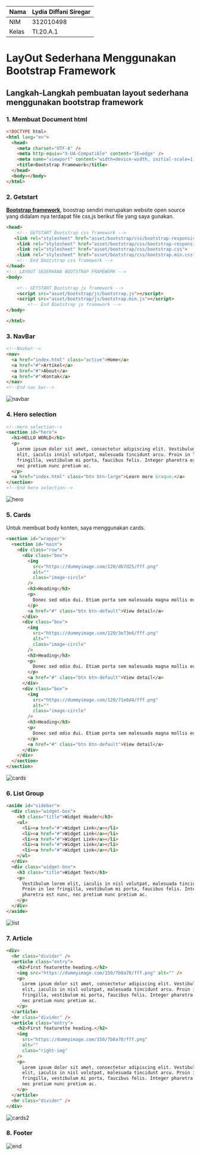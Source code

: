 | Nama      | Lydia Diffani Siregar |
| ----------- | ----------- |
| NIM     | 312010498       |
| Kelas   | TI.20.A.1        |

# LayOut Sederhana Menggunakan Bootstrap Framework

## Langkah-Langkah pembuatan layout sederhana menggunakan bootstrap framework

### 1. **Membuat Document html**

```html
<!DOCTYPE html>
<html lang="en">
  <head>
    <meta charset="UTF-8" />
    <meta http-equiv="X-UA-Compatible" content="IE=edge" />
    <meta name="viewport" content="width=device-width, initial-scale=1.0" />
    <title>Bootstrap Framework</title>
  </head>
  <body></body>
</html>
```

### 2. Getstart

**[Bootstrap framework](https://getbootstrap.com/)**, boostrap sendiri merupakan website open source yang didalam nya terdapat file css,js berikut file yang saya gunakan.

```html
<head>
    <!-- GETSTART Bootstrap css framework -->
   <link rel="stylesheet" href="asset/bootstrap/css/bootstrap-responsive.css">
    <link rel="stylesheet" href="asset/bootstrap/css/bootstrap-responsive.min.css">
    <link rel="stylesheet" href="asset/bootstrap/css/bootstrap.css">
    <link rel="stylesheet" href="asset/bootstrap/css/bootstrap.min.css">
    <!-- End Bootstrap css framework -->
</head>
<!-- LAYOUT SEDERHANA BOOTSTRAP FRAMEWORK -->
<body>

    <!-- GETSTART Bootstrap js framework -->
    <script src="asset/bootstrap/js/bootstrap.js"></script>
    <script src="asset/bootstrap/js/bootstrap.min.js"></script>
        <!-- End Bootstrap js framework -->
</body>

</html>
```

### 3. NavBar

```html
<!--Navbar-->
<nav>
  <a href="index.html" class="active">Home</a>
  <a href="#">Artikel</a>
  <a href="#">About</a>
  <a href="#">Kontak</a>
</nav>
<!--End nav bar-->
```

![navbar](asset/foto/nav.PNG)

### 4. Hero selection

```html
<!--Hero selection-->
<section id="hero">
  <h1>HELLO WORLD</h1>
  <p>
    Lorem ipsum dolor sit amet, consectetur adipiscing elit. Vestibulum lorem
    elit, iaculis innisl volutpat, malesuada tincidunt arcu. Proin in leo
    fringilla, vestibulum mi porta, faucibus felis. Integer pharetra est nunc,
    nec pretium nunc pretium ac.
  </p>
  <a href="index.html" class="btn btn-large">Learn more &raquo;</a>
</section>
<!--End hero selection-->
```

![hero](asset/foto/hero.PNG)

### 5. Cards

Untuk membuat body konten, saya menggunakan cards.

```html
<section id="wrapper">
  <section id="main">
    <div class="row">
      <div class="box">
        <img
          src="https://dummyimage.com/120/db7d25/fff.png"
          alt=""
          class="image-circle"
        />
        <h3>Heading</h3>
        <p>
          Donec sed odio dui. Etiam porta sem malesuada magna mollis euismod.
        </p>
        <a href="#" class="btn btn-default">View detail</a>
      </div>
      <div class="box">
        <img
          src="https://dummyimage.com/120/3e73e6/fff.png"
          alt=""
          class="image-circle"
        />
        <h3>Heading</h3>
        <p>
          Donec sed odio dui. Etiam porta sem malesuada magna mollis euismod.
        </p>
        <a href="#" class="btn btn-default">View detail</a>
      </div>
      <div class="box">
        <img
          src="https://dummyimage.com/120/71e6d4/fff.png"
          alt=""
          class="image-circle"
        />
        <h3>Heading</h3>
        <p>
          Donec sed odio dui. Etiam porta sem malesuada magna mollis euismod.
        </p>
        <a href="#" class="btn btn-default">View detail</a>
      </div>
    </div>
  </section>
</section>
```

![cards](asset/foto/heading.PNG)

### 6. List Group

```html
<aside id="sidebar">
  <div class="widget-box">
    <h3 class="title">Widget Header</h3>
    <ul>
      <li><a href="#">Widget Link</a></li>
      <li><a href="#">Widget Link</a></li>
      <li><a href="#">Widget Link</a></li>
      <li><a href="#">Widget Link</a></li>
      <li><a href="#">Widget Link</a></li>
    </ul>
  </div>
  <div class="widget-box">
    <h3 class="title">Widget Text</h3>
    <p>
      Vestibulum lorem elit, iaculis in nisl volutpat, malesuada tincidunt arcu.
      Proin in leo fringilla, vestibulum mi porta, faucibus felis. Integer
      pharetra est nunc, nec pretium nunc pretium ac.
    </p>
  </div>
</aside>
```
![list](asset/foto/list.PNG)

### 7. Article

```html
<div>
  <hr class="divider" />
  <article class="entry">
    <h2>First featurette heading.</h2>
    <img src="https://dummyimage.com/150/7b8a70/fff.png" alt="" />
    <p>
      Lorem ipsum dolor sit amet, consectetur adipiscing elit. Vestibulum lorem
      elit, iaculis in nisl volutpat, malesuada tincidunt arcu. Proin in leo
      fringilla, vestibulum mi porta, faucibus felis. Integer pharetra est nunc,
      nec pretium nunc pretium ac.
    </p>
  </article>
  <hr class="divider" />
  <article class="entry">
    <h2>First featurette heading.</h2>
    <img
      src="https://dummyimage.com/150/7b8a70/fff.png"
      alt=""
      class="right-img"
    />
    <p>
      Lorem ipsum dolor sit amet, consectetur adipiscing elit. Vestibulum lorem
      elit, iaculis in nisl volutpat, malesuada tincidunt arcu. Proin in leo
      fringilla, vestibulum mi porta, faucibus felis. Integer pharetra est nunc,
      nec pretium nunc pretium ac.
    </p>
  </article>
  <hr class="divider" />
</div>
```

![cards2](asset/foto/cards2.PNG)

### 8. Footer 
![end](asset/foto/End.png)